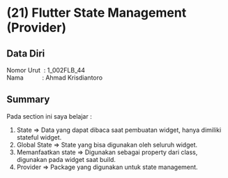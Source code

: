 # (21) Flutter State Management (Provider)

## Data Diri
Nomor Urut &nbsp;: 1_002FLB_44 <br>
Nama &emsp;&emsp;&ensp;&nbsp;: Ahmad Krisdiantoro

## Summary
Pada section ini saya belajar : 
1. State => Data yang dapat dibaca saat pembuatan widget, hanya dimiliki stateful widget.
2. Global State => State yang bisa digunakan oleh seluruh widget.
3. Memanfaatkan state => Digunakan sebagai property dari class, digunakan pada widget saat build.
4. Provider => Package yang digunakan untuk state management.